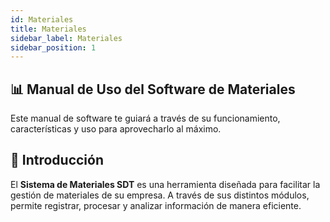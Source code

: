 ```yaml
---
id: Materiales
title: Materiales
sidebar_label: Materiales
sidebar_position: 1
---
```


## 📊 Manual de Uso del Software de Materiales

Este manual de software te guiará a través de su funcionamiento, características y uso para aprovecharlo al máximo.

## 🎯 Introducción

El **Sistema de Materiales SDT** es una herramienta diseñada para facilitar la gestión de materiales de su empresa. A través de sus distintos módulos, permite registrar, procesar y analizar información de manera eficiente.